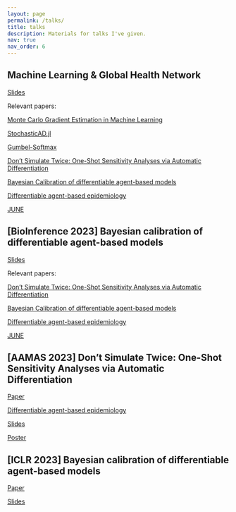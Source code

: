 ```yaml
---
layout: page
permalink: /talks/
title: talks
description: Materials for talks I've given.
nav: true
nav_order: 6
---
```


## Machine Learning & Global Health Network

[Slides](www.slides.com/arnauqb/mlgh)

Relevant papers:

[Monte Carlo Gradient Estimation in Machine Learning](https://arxiv.org/abs/1906.10652)

[StochasticAD.jl](https://arxiv.org/abs/2210.08572)

[Gumbel-Softmax](https://arxiv.org/abs/1611.01144)

[Don’t Simulate Twice: One-Shot Sensitivity Analyses via Automatic Differentiation](https://ora.ox.ac.uk/objects/uuid:a4b60c6f-6313-42ac-813f-b5a41d1e1041/download_file?file_format=application%2Fpdf&safe_filename=Calinescu_et_al_2023_dont_simulate_twice.pdf&type_of_work=Conference+item)

[Bayesian Calibration of differentiable agent-based models](https://arxiv.org/abs/2305.15340)

[Differentiable agent-based epidemiology](https://arxiv.org/abs/2207.09714)

[JUNE](https://royalsocietypublishing.org/doi/10.1098/rsos.210506)


## [BioInference 2023] Bayesian calibration of differentiable agent-based models

[Slides](/assets/pdf/bioinference_slides.pdf)

Relevant papers:

[Don’t Simulate Twice: One-Shot Sensitivity Analyses via Automatic Differentiation](https://ora.ox.ac.uk/objects/uuid:a4b60c6f-6313-42ac-813f-b5a41d1e1041/download_file?file_format=application%2Fpdf&safe_filename=Calinescu_et_al_2023_dont_simulate_twice.pdf&type_of_work=Conference+item)

[Bayesian Calibration of differentiable agent-based models](https://arxiv.org/abs/2305.15340)

[Differentiable agent-based epidemiology](https://arxiv.org/abs/2207.09714)

[JUNE](https://royalsocietypublishing.org/doi/10.1098/rsos.210506)


## [AAMAS 2023] Don’t Simulate Twice: One-Shot Sensitivity Analyses via Automatic Differentiation

[Paper](https://ora.ox.ac.uk/objects/uuid:a4b60c6f-6313-42ac-813f-b5a41d1e1041/download_file?file_format=application%2Fpdf&safe_filename=Calinescu_et_al_2023_dont_simulate_twice.pdf&type_of_work=Conference+item)

[Differentiable agent-based epidemiology](https://arxiv.org/abs/2207.09714)

[Slides](/assets/pdf/dont_simulate_twice_slides.pdf)

[Poster](/assets/pdf/dont_simulate_twice_poster.pdf)

## [ICLR 2023] Bayesian calibration of differentiable agent-based models

[Paper](https://arxiv.org/abs/2305.15340)

[Slides](/assets/pdf/iclr2023_slides.pdf)

